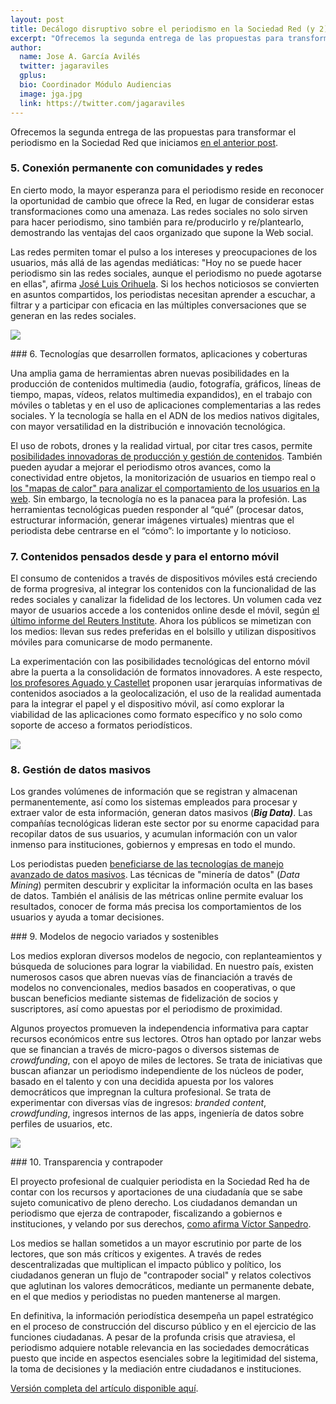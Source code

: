 ```yaml
---
layout: post
title: Decálogo disruptivo sobre el periodismo en la Sociedad Red (y 2)
excerpt: "Ofrecemos la segunda entrega de las propuestas para transformar el periodismo en la Sociedad Red que iniciamos en el anterior post."
author:
  name: Jose A. García Avilés
  twitter: jagaraviles
  gplus:  
  bio: Coordinador Módulo Audiencias
  image: jga.jpg
  link: https://twitter.com/jagaraviles
---
```

Ofrecemos la segunda entrega de las propuestas para transformar el periodismo en la Sociedad Red que iniciamos [en el anterior post](http://mip.umh.es/blog/2016/04/03/propuestas-disruptivas-sociedad-red/).

 
### 5. Conexión permanente con comunidades y redes

En cierto modo, la mayor esperanza para el periodismo reside en reconocer la oportunidad de cambio que ofrece la Red, en lugar de considerar estas transformaciones como una amenaza. Las redes sociales no solo sirven para hacer periodismo, sino también para re/producirlo y re/plantearlo, demostrando las ventajas del caos organizado que supone la Web social.

Las redes permiten tomar el pulso a los intereses y preocupaciones de los usuarios, más allá de las agendas mediáticas: "Hoy no se puede hacer periodismo sin las redes sociales, aunque el periodismo no puede agotarse en ellas", afirma [José Luis Orihuela](https://twitter.com/jlori). Si los hechos noticiosos se convierten en asuntos compartidos, los periodistas necesitan aprender a escuchar, a filtrar y a participar con eficacia en las múltiples conversaciones que se generan en las redes sociales.

![](https://dl.dropboxusercontent.com/u/3578704/shots/Foto1.jpg)

### 6. Tecnologías que desarrollen formatos, aplicaciones y coberturas

Una amplia gama de herramientas abren nuevas posibilidades en la producción de contenidos multimedia (audio, fotografía, gráficos, líneas de tiempo, mapas, vídeos, relatos multimedia expandidos), en el trabajo con móviles o tabletas y en el uso de aplicaciones complementarias a las redes sociales. Y la tecnología se halla en el ADN de los medios nativos digitales, con mayor versatilidad en la distribución e innovación tecnológica.

El uso de robots, drones y la realidad virtual, por citar tres casos, permite [posibilidades innovadoras de producción y gestión de contenidos](https://www.journalism.co.uk/news/why-newsrooms-should-care-about-virtual-reality/s2/a565739/). También pueden ayudar a mejorar el periodismo otros avances, como la conectividad entre objetos, la monitorización de usuarios en tiempo real o [los "mapas de calor" para analizar el comportamiento de los usuarios en la web](http://blog.crazyegg.com/2015/11/19/understanding-using-heatmaps-studies/). Sin embargo, la tecnología no es la panacea para la profesión. Las herramientas tecnológicas pueden responder al “qué” (procesar datos, estructurar información, generar imágenes virtuales) mientras que el periodista debe centrarse en el “cómo”: lo importante y lo noticioso.


### 7. Contenidos pensados desde y para el entorno móvil

El consumo de contenidos a través de dispositivos móviles está creciendo de forma progresiva, al integrar los contenidos con la funcionalidad de las redes sociales y canalizar la fidelidad de los lectores. Un volumen cada vez mayor de usuarios accede a los contenidos online desde el móvil, según [el último informe del Reuters Institute](http://www.digitalnewsreport.org/). Ahora los públicos se mimetizan con los medios: llevan sus redes preferidas en el bolsillo y utilizan dispositivos móviles para comunicarse de modo permanente.

La experimentación con las posibilidades tecnológicas del entorno móvil abre la puerta a la consolidación de formatos innovadores. A este respecto, [los profesores Aguado y Castellet](http://surlejournalisme.com/rev/index.php/slj/article/view/181) proponen usar jerarquías informativas de contenidos asociados a la geolocalización, el uso de la realidad aumentada para la integrar el papel y el dispositivo móvil, así como explorar la viabilidad de las aplicaciones como formato específico y no solo como soporte de acceso a formatos periodísticos.
 

![](https://dl.dropboxusercontent.com/u/3578704/shots/Foto2.jpg)
 

### 8. Gestión de datos masivos

Los grandes volúmenes de información que se registran y almacenan permanentemente, así como los sistemas empleados para procesar y extraer valor de esta información, generan datos masivos (**_Big Data)_**. Las compañías tecnológicas lideran este sector por su enorme capacidad para recopilar datos de sus usuarios, y acumulan información con un valor inmenso para instituciones, gobiernos y empresas en todo el mundo.

Los periodistas pueden [beneficiarse de las tecnologías de manejo avanzado de datos masivos](http://www.tandfonline.com/doi/pdf/10.1080/21670811.2014.976399). Las técnicas de "minería de datos" (*Data Mining*) permiten descubrir y explicitar la información oculta en las bases de datos. También el análisis de las métricas online permite evaluar los resultados, conocer de forma más precisa los comportamientos de los usuarios y ayuda a tomar decisiones.

### 9. Modelos de negocio variados y sostenibles

Los medios exploran diversos modelos de negocio, con replanteamientos y búsqueda de soluciones para lograr la viabilidad. En nuestro país, existen numerosos casos que abren nuevas vías de financiación a través de modelos no convencionales, medios basados en cooperativas, o que buscan beneficios mediante sistemas de fidelización de socios y suscriptores, así como apuestas por el periodismo de proximidad. 

Algunos proyectos promueven la independencia informativa para captar recursos económicos entre sus lectores. Otros han optado por lanzar webs que se financian a través de micro-pagos o diversos sistemas de *crowdfunding*, con el apoyo de miles de lectores. Se trata de iniciativas que buscan afianzar un periodismo independiente de los núcleos de poder, basado en el talento y con una decidida apuesta por los valores democráticos que impregnan la cultura profesional. Se trata de experimentar con diversas vías de ingresos: *branded content*, *crowdfunding*, ingresos internos de las apps, ingeniería de datos sobre perfiles de usuarios, etc.

 
![](https://dl.dropboxusercontent.com/u/3578704/shots/Foto3.jpg)


### 10. Transparencia y contrapoder

El proyecto profesional de cualquier periodista en la Sociedad Red ha de contar con los recursos y aportaciones de una ciudadanía que se sabe sujeto comunicativo de pleno derecho. Los ciudadanos demandan un periodismo que ejerza de contrapoder, fiscalizando a gobiernos e instituciones, y velando por sus derechos, [como afirma Víctor Sanpedro](http://www.portalcomunicacion.com/monograficos_det.asp?id=307).

Los  medios se hallan sometidos a un mayor escrutinio por parte de los lectores, que son más críticos y exigentes. A través de redes descentralizadas que multiplican el impacto público y político, los ciudadanos generan un flujo de "contrapoder social" y relatos colectivos que aglutinan los valores democráticos, mediante un permanente debate, en el que medios y periodistas no pueden mantenerse al margen.

En definitiva, la información periodística desempeña un papel estratégico en el proceso de construcción del discurso público y en el ejercicio de las funciones ciudadanas. A pesar de la profunda crisis que atraviesa, el periodismo adquiere notable relevancia en las sociedades democráticas puesto que incide en aspectos esenciales sobre la legitimidad del sistema, la toma de decisiones y la mediación entre ciudadanos e instituciones.

[Versión completa del artículo disponible aquí](http://www.novosmedios.org/revista/index.php/AEICp/article/view/128).

 

